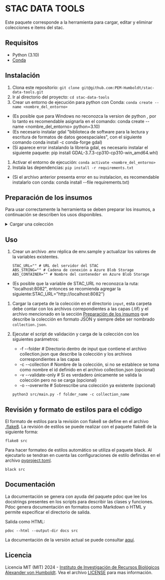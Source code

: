 # STAC DATA TOOLS

Este paquete corresponde a la herramienta para cargar, editar y eliminar colecciones e items del stac.

## Requisitos

- Python (3.10)
- [Conda](https://conda.io/projects/conda/en/latest/index.html)

## Instalación

1. Clona este repositorio: `git clone git@github.com:PEM-Humboldt/stac-data-tools.git`
1. Ir al directorio del proyecto: `cd stac-data-tools`
1. Crear un entorno de ejecución para python con Conda: `conda create --name <nombre_del_entorno>`
* (Es posible que para Windows no reconozca la version de python , por lo tanto es recomendable asignarla en el comando: conda create --name <nombre_del_entorno> python=3.10)
* (Es necesario instalar gdal "biblioteca de software para la lectura y escritura de formatos de datos geoespaciales", con el siguiente comando conda install -c conda-forge gdal)
* (Si aparece error instalando la libreria gdal, es necesario instalar el siguiente paquete: pip install GDAL-3.7.3-cp310-cp310-win_amd64.whl)
1. Activar el entorno de ejecución: `conda activate <nombre_del_entorno>`
1. Instala las dependencias: `pip install -r requirements.txt`
* (Si el archivo anterior presenta error en su instalacion, es recomendable instalarlo con conda: conda install --file requirements.txt)

## Preparación de los insumos

Para usar correctamente la herramienta se deben preparar los insumos, a continuación se describen los usos disponibles.

<details>
<summary>Cargar una colección</summary>

Para cargar una nueva colección (incluyendo los items de la misma) se debe seguir los siguientes pasos:

1.  Lo primero que hay que hacer es describir toda la información que se desea cargar a la nueva colección, esto se hace por medio de un archivo `.json`, siguiendo la especificación descrita en el archivo [collection.md](spec/collection.md).

    El archivo [collection.example.json](spec/collection.example.json) sirve como ejemplo y como punto de partida.

</details>

## Uso

1. Crear un archivo .env réplica de env.sample y actualizar los valores de la variables existentes.
    ```
    STAC_URL="" # URL del servidor del STAC
    ABS_STRING="" # Cadena de conexión a Azure Blob Storage
    ABS_CONTAINER="" # Nombre del contenedor en Azure Blob Storage
    ```
* (Es posible que la variable de STAC_URL no reconozca la ruta: "localhost:8082", entonces se recomienda agregar la siguiente:STAC_URL="http://localhost:8082")
1. Cargar la carpeta de la colección en el directorio `input`, esta carpeta debe contar con los archivos correpondientes a las capas (.tif) y el archivo mencionado en la sección [Preparación de los insumos](#preparacion-de-los-insumos) que describe la colección en formato JSON y siempre debe ser nombrado `collection.json`.

1. Ejecutar el script de validación y carga de la colección con los siguientes parámetros:

    - -f --folder # Directorio dentro de input que contiene el archivo collection.json que describe la colección y los archivos correspondientes a las capas
    - -c --collection # Nombre de la colección, si no se establece se toma como nombre el id definido en el archivo collection.json (opcional)
    - -v --validate-only # Si es verdadero únicamente se valida la colección pero no se carga (opcional)
    - -o --overwrite # Sobrescribe una colección ya existente (opcional)

    ```
    python3 src/main.py -f folder_name -c collection_name
    ```

## Revisión y formato de estilos para el código

El formato de estilos para la revisión con flake8 se define en el archivo [.flake8](.flake8). La revisión de estilos se puede realizar con el paquete flake8 de la siguiente forma:
```
flake8 src
```

Para hacer formateo de estilos automático se utiliza el paquete black. Al ejecutarlo se tendran en cuenta las configuraciones de estilo definidas en el archivo [pyproject.toml](pyproject.toml).
```
black src

```

## Documentación

La documentación se genera con ayuda del paquete pdoc que lee los docstrings presentes en los scripts para describir las clases y funciones. Pdoc genera documentación en formatos como Markdown o HTML y permite especificar el directorio de salida.

Salida como HTML:
```
pdoc --html --output-dir docs src
```

La documentación de la versión actual se puede consultar [aquí](https://pem-humboldt.github.io/stac-data-tools/src/).

## Licencia

Licencia MIT (MIT) 2024 - [Instituto de Investigación de Recursos Biológicos Alexander von Humboldt](http://humboldt.org.co). Vea el archivo [LICENSE](LICENSE) para mas información.
